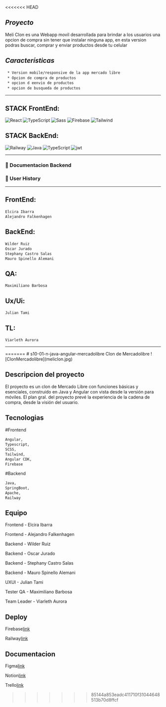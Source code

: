 <<<<<<< HEAD

## *Proyecto*

Meli Clon es una Webapp movil desarrollada para brindar a los usuarios una opcion de compra sin tener que instalar ninguna app, en esta version podras buscar, comprar y enviar productos desde tu celular

## *Características*

```sh
 * Version mobile/responsive de la app mercado libre
 * Opcion de compra de productos
 * opcion d eenvio de productos
 * opcion de busqueda de productos

```

<hr/>

## STACK FrontEnd:

![React](https://img.shields.io/badge/Angular-E23237?style=for-the-badge&logo=angular&logoColor=black) ![TypeScript](https://img.shields.io/badge/TypeScript-blue.svg?style=for-the-badge&logo=TypeScript&logoColor=white) ![Sass](https://img.shields.io/badge/SCSS-CC6699?style=for-the-badge&logo=sass&logoColor=white) ![Firebase](https://img.shields.io/badge/Firebase-FFCA28?style=for-the-badge&logo=firebase&logoColor=white) ![Tailwind](https://img.shields.io/badge/Tailwind-06B6D4?style=for-the-badge&logo=tailwindcss&logoColor=white)

## STACK BackEnd:

![Railway](https://img.shields.io/badge/Railway-0B0D0E?style=for-the-badge&logo=railway&logoColor=white) ![Java](https://img.shields.io/badge/Java-%23404d59.svg?style=for-the-badge&logo=JAVA&logoColor=%2361DAFB) ![TypeScript](https://img.shields.io/badge/TypeScript-blue.svg?style=for-the-badge&logo=TypeScript&logoColor=white) ![jwt](https://img.shields.io/badge/JWT-000000?style=for-the-badge&logo=JSON%20web%20tokens&logoColor=white)

<hr/>

### 🔗 Documentacion Backend

### 🔗 User History

<hr/>

## FrontEnd:
    Elcira Ibarra
    Alejandro Falkenhagen

## BackEnd:
    Wilder Ruiz
    Oscar Jurado
    Stephany Castro Salas
    Mauro Spinello Alemani
    

## QA:
    Maximiliano Barbosa

## Ux/Ui:
    Julian Tami

## TL:
    Viarleth Aurora

 <hr/>
=======
# s10-01-n-java-angular-mercadolibre
Clon de Mercadolibre
![ClonMercadolibre](meliclon.jpg)  

## Descripcion del proyecto

El proyecto es un clon de Mercado Libre con funciones básicas y esenciales, construido en Java y Angular con vista desde la versión para móviles. El plan gral. del proyecto prevé la experiencia de la cadena de compra, desde la visión del usuario.

## Tecnologias

#Frontend

    Angular,
    Typescript,
    SCSS,
    Tailwind,
    Angular CDK,
    Firebase  

#Backend

    Java,
    SpringBoot,
    Apache,
    Railway

## Equipo

Frontend - Elcira Ibarra

Frontend - Alejandro Falkenhagen

Backend - Wilder Ruiz

Backend - Oscar Jurado

Backend - Stephany Castro Salas

Backend - Mauro Spinello Alemani

UXUI - Julian Tami

Tester QA -  Maximiliano Barbosa

Team Leader - Viarleth Aurora

## Deploy

Firebase[link](https://meliclon.web.app/)

Railway[link](https://backend-meli.up.railway.app/)

## Documentacion

Figma[link](https://www.figma.com/file/VMH9CkxzSoYqmsYZCPsJ6x/Clon-Meli?type=design&node-id=1-2&mode=design&t=MzT3rkzu34iN68fI-0)

Notion[link](https://maxi-barbosa-proyects.notion.site/maxi-barbosa-proyects/Clon-Mercado-Libre-8807b6a24f7c4959936a3e448356716b)

Trello[link](https://trello.com/b/L6vQPYeR/clonmercadolibre)

> > > > > > > 85144a853eadc411710f31044648513b70d8ffcf
